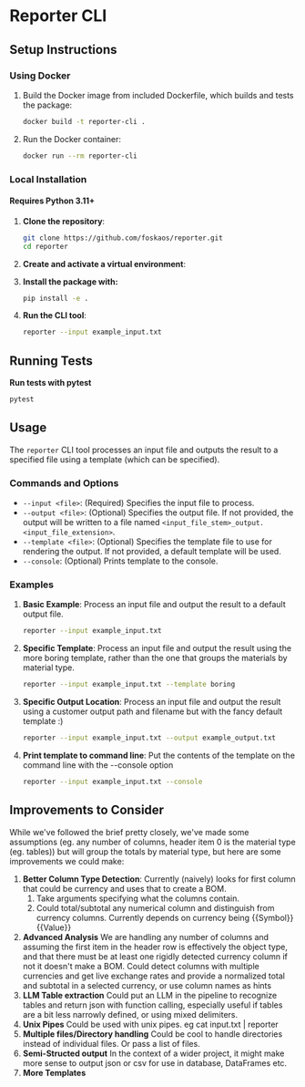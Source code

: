 # Reporter CLI

## Setup Instructions

### Using Docker

1. Build the Docker image from included Dockerfile, which builds and tests the package:
    ```bash
    docker build -t reporter-cli .
    ```

2. Run the Docker container:
    ```bash
    docker run --rm reporter-cli
    ```

### Local Installation

#### Requires Python 3.11+

1. **Clone the repository**:
    ```bash
    git clone https://github.com/foskaos/reporter.git
    cd reporter
    ```

2. **Create and activate a virtual environment**:

4. **Install the package with:**
    ```bash
    pip install -e .
    ```

5. **Run the CLI tool**:
    ```bash
    reporter --input example_input.txt
    ```

## Running Tests

**Run tests with pytest**
```bash
pytest
```

## Usage

The `reporter` CLI tool processes an input file and outputs the result to a specified file using a template (which can be specified).

### Commands and Options

- `--input <file>`: (Required) Specifies the input file to process.
- `--output <file>`: (Optional) Specifies the output file. If not provided, the output will be written to a file named `<input_file_stem>_output.<input_file_extension>`.
- `--template <file>`: (Optional) Specifies the template file to use for rendering the output. If not provided, a default template will be used.
- `--console`: (Optional) Prints template to the console.

### Examples

1. **Basic Example**:
   Process an input file and output the result to a default output file.
   ```bash
   reporter --input example_input.txt
   ```
2. **Specific Template**:
   Process an input file and output the result using the more boring template, rather than the one that groups the materials by material type.
   ```bash
   reporter --input example_input.txt --template boring
   ```
3. **Specific Output Location**:
   Process an input file and output the result using a customer output path and filename but with the fancy default template :) 
   ```bash
   reporter --input example_input.txt --output example_output.txt
    ```
4. **Print template to command line**:
   Put the contents of the template on the command line with the --console option
   ```bash
   reporter --input example_input.txt --console
    ```

## Improvements to Consider

While we've followed the brief pretty closely, we've made some assumptions (eg. any number of columns, header item 0 is the material type (eg. tables)) but will group the totals by material type, but here are some improvements we could make:

1. **Better Column Type Detection**:
   Currently (naively) looks for first column that could be currency and uses that to create a BOM.
   1. Take arguments specifying what the columns contain.
   2. Could total/subtotal any numerical column and distinguish from currency columns. Currently depends on currency being {{Symbol}}{{Value}}
2. **Advanced Analysis**
   We are handling any number of columns and assuming the first item in the header row is effectively the object type, and that there must be at least one rigidly detected currency column if not it doesn't make a BOM. Could detect columns with multiple currencies and get live exchange rates and provide a normalized total and subtotal in a selected currency, or use column names as hints
3. **LLM Table extraction**
   Could put an LLM in the pipeline to recognize tables and return json with function calling, especially useful if tables are a bit less narrowly defined, or using mixed delimiters.
4. **Unix Pipes**
   Could be used with unix pipes. eg cat input.txt | reporter
5. **Multiple files/Directory handling**
   Could be cool to handle directories instead of individual files. Or pass a list of files.
6. **Semi-Structed output**
   In the context of a wider project, it might make more sense to output json or csv for use in database, DataFrames etc.
7. **More Templates**
   
   